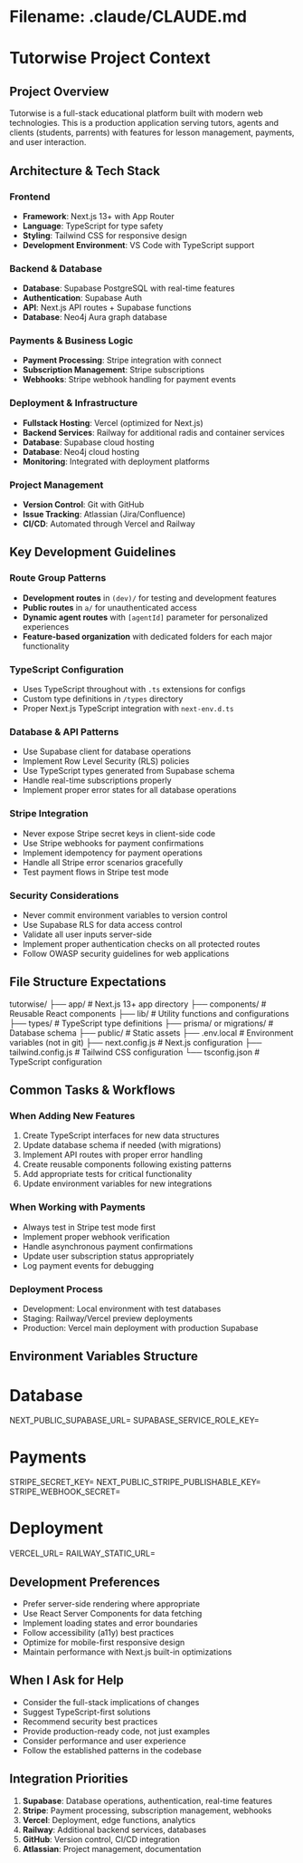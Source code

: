 # Filename: .claude/CLAUDE.md

# Tutorwise Project Context

## Project Overview
Tutorwise is a full-stack educational platform built with modern web technologies. This is a production application serving tutors, agents and clients (students, parrents) with features for lesson management, payments, and user interaction.

## Architecture & Tech Stack

### Frontend
- **Framework**: Next.js 13+ with App Router
- **Language**: TypeScript for type safety
- **Styling**: Tailwind CSS for responsive design
- **Development Environment**: VS Code with TypeScript support

### Backend & Database
- **Database**: Supabase PostgreSQL with real-time features
- **Authentication**: Supabase Auth
- **API**: Next.js API routes + Supabase functions
- **Database**: Neo4j Aura graph database


### Payments & Business Logic
- **Payment Processing**: Stripe integration with connect
- **Subscription Management**: Stripe subscriptions
- **Webhooks**: Stripe webhook handling for payment events

### Deployment & Infrastructure
- **Fullstack Hosting**: Vercel (optimized for Next.js)
- **Backend Services**: Railway for additional radis and container services
- **Database**: Supabase cloud hosting
- **Database**: Neo4j cloud hosting
- **Monitoring**: Integrated with deployment platforms

### Project Management
- **Version Control**: Git with GitHub
- **Issue Tracking**: Atlassian (Jira/Confluence)
- **CI/CD**: Automated through Vercel and Railway

## Key Development Guidelines

### Route Group Patterns
- **Development routes** in `(dev)/` for testing and development features
- **Public routes** in `a/` for unauthenticated access
- **Dynamic agent routes** with `[agentId]` parameter for personalized experiences
- **Feature-based organization** with dedicated folders for each major functionality

### TypeScript Configuration
- Uses TypeScript throughout with `.ts` extensions for configs
- Custom type definitions in `/types` directory
- Proper Next.js TypeScript integration with `next-env.d.ts`

### Database & API Patterns
- Use Supabase client for database operations
- Implement Row Level Security (RLS) policies
- Use TypeScript types generated from Supabase schema
- Handle real-time subscriptions properly
- Implement proper error states for all database operations

### Stripe Integration
- Never expose Stripe secret keys in client-side code
- Use Stripe webhooks for payment confirmations
- Implement idempotency for payment operations
- Handle all Stripe error scenarios gracefully
- Test payment flows in Stripe test mode

### Security Considerations
- Never commit environment variables to version control
- Use Supabase RLS for data access control
- Validate all user inputs server-side
- Implement proper authentication checks on all protected routes
- Follow OWASP security guidelines for web applications

## File Structure Expectations

tutorwise/
├── app/                    # Next.js 13+ app directory
├── components/            # Reusable React components
├── lib/                   # Utility functions and configurations
├── types/                 # TypeScript type definitions
├── prisma/ or migrations/ # Database schema
├── public/                # Static assets
├── .env.local            # Environment variables (not in git)
├── next.config.js        # Next.js configuration
├── tailwind.config.js    # Tailwind CSS configuration
└── tsconfig.json         # TypeScript configuration

## Common Tasks & Workflows

### When Adding New Features
1. Create TypeScript interfaces for new data structures
2. Update database schema if needed (with migrations)
3. Implement API routes with proper error handling
4. Create reusable components following existing patterns
5. Add appropriate tests for critical functionality
6. Update environment variables for new integrations

### When Working with Payments
- Always test in Stripe test mode first
- Implement proper webhook verification
- Handle asynchronous payment confirmations
- Update user subscription status appropriately
- Log payment events for debugging

### Deployment Process
- Development: Local environment with test databases
- Staging: Railway/Vercel preview deployments
- Production: Vercel main deployment with production Supabase

## Environment Variables Structure

# Database
NEXT_PUBLIC_SUPABASE_URL=
SUPABASE_SERVICE_ROLE_KEY=

# Payments
STRIPE_SECRET_KEY=
NEXT_PUBLIC_STRIPE_PUBLISHABLE_KEY=
STRIPE_WEBHOOK_SECRET=

# Deployment
VERCEL_URL=
RAILWAY_STATIC_URL=


## Development Preferences
- Prefer server-side rendering where appropriate
- Use React Server Components for data fetching
- Implement loading states and error boundaries
- Follow accessibility (a11y) best practices
- Optimize for mobile-first responsive design
- Maintain performance with Next.js built-in optimizations

## When I Ask for Help
- Consider the full-stack implications of changes
- Suggest TypeScript-first solutions
- Recommend security best practices
- Provide production-ready code, not just examples
- Consider performance and user experience
- Follow the established patterns in the codebase

## Integration Priorities
1. **Supabase**: Database operations, authentication, real-time features
2. **Stripe**: Payment processing, subscription management, webhooks
3. **Vercel**: Deployment, edge functions, analytics
4. **Railway**: Additional backend services, databases
5. **GitHub**: Version control, CI/CD integration
6. **Atlassian**: Project management, documentation